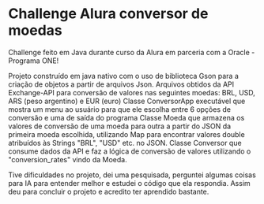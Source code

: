 # Challenge Alura conversor de moedas
Challenge feito em Java durante curso da Alura em parceria com a Oracle - Programa ONE!

Projeto construído em java nativo com o uso de biblioteca Gson para a criação de objetos a partir de arquivos Json. 
Arquivos obtidos da API Exchange-API para conversão de valores nas seguintes moedas: BRL, USD, ARS (peso argentino) e EUR (euro)
Classe ConversorApp executável que mostra um menu ao usuário para que ele escolha entre 6 opções de conversão e uma de saída do programa
Classe Moeda que armazena os valores de conversão de uma moeda para outra a partir do JSON da primeira moeda escolhida, utilizando Map para encontrar valores double atribuídos às Strings "BRL", "USD" etc. no JSON.
Classe Conversor que consume dados da API e faz a lógica de conversão de valores utilizando o "conversion_rates" vindo da Moeda.

Tive dificuldades no projeto, dei uma pesquisada, perguntei algumas coisas para IA para entender melhor e estudei o código que ela respondia. Assim deu para concluir o projeto e acredito ter aprendido bastante.
